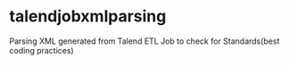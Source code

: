 # talendjobxmlparsing
Parsing XML generated from Talend ETL Job to check for Standards(best coding practices)
